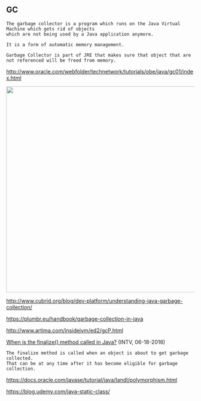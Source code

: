 
GC
---

```
The garbage collector is a program which runs on the Java Virtual Machine which gets rid of objects 
which are not being used by a Java application anymore. 

It is a form of automatic memory management.
```

```
Garbage Collector is part of JRE that makes sure that object that are not referenced will be freed from memory.
```

http://www.oracle.com/webfolder/technetwork/tutorials/obe/java/gc01/index.html

<img src="http://www.oracle.com/webfolder/technetwork/tutorials/obe/java/gc01/images/gcslides/Slide5.png" width="550">

http://www.cubrid.org/blog/dev-platform/understanding-java-garbage-collection/

https://plumbr.eu/handbook/garbage-collection-in-java

http://www.artima.com/insidejvm/ed2/gcP.html


[When is the finalize() method called in Java?](http://stackoverflow.com/a/2506525/432903) (INTV, 06-18-2016)

```
The finalize method is called when an object is about to get garbage collected. 
That can be at any time after it has become eligible for garbage collection.
```


https://docs.oracle.com/javase/tutorial/java/IandI/polymorphism.html

https://blog.udemy.com/java-static-class/